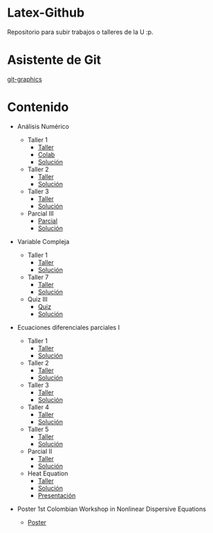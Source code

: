 # Latex-Github
Repositorio para subir trabajos o talleres de la U :p.

# Asistente de Git
[git-graphics](https://github.com/TheWolf1205/git-graphics)

# Contenido
- Análisis Numérico
    - Taller 1
        - [Taller](./Analisis-numerico/Taller-1/Taller1.pdf)
        - [Colab](./Analisis-numerico/Taller-1/Tarea1_númerico.ipynb)
        - [Solución](./Analisis-numerico/Taller-1/Taller1-Solucion.pdf)
    - Taller 2
        - [Taller](./Analisis-numerico/Taller-2/Taller2.pdf)
        - [Solución](./Analisis-numerico/Taller-2/Tex/main.pdf)
    - Taller 3
        - [Taller](./Analisis-numerico/Taller-3/Taller3.pdf)
        - [Solución](./Analisis-numerico/Taller-3/Tex/main.pdf)
    - Parcial III
        - [Parcial](./Analisis-numerico/Parcial-III/parcial3.pdf)
        - [Solución](./Analisis-numerico/Parcial-III/Tex/main.pdf)

- Variable Compleja
    - Taller 1
        - [Taller](./V-Compleja/Taller-1/taller1.pdf)
        - [Solución](./V-Compleja/Taller-1/main.pdf)
    - Taller 7
        - [Taller](./V-Compleja/Taller-7/taller7.pdf)
        - [Solución](./V-Compleja/Taller-7/main.pdf)
    - Quiz III
        - [Quiz](./V-Compleja/Quiz-3/Quiz3.pdf)
        - [Solución](./V-Compleja/Quiz-3/main.pdf)

- Ecuaciones diferenciales parciales I
    - Taller 1
        - [Taller](./Ecuaciones-diferenciales-parciales-I/Taller-1-EDP/ejercicios1.pdf)
        - [Solución](./Ecuaciones-diferenciales-parciales-I/Taller-1-EDP/main.pdf)
    - Taller 2
        - [Taller](./Ecuaciones-diferenciales-parciales-I/Taller-2-EDP/ejercicios2.pdf)
        - [Solución](./Ecuaciones-diferenciales-parciales-I/Taller-2-EDP/main.pdf)
    - Taller 3
        - [Taller](./Ecuaciones-diferenciales-parciales-I/Taller-3-EDP/Taller3.pdf)
        - [Solución](./Ecuaciones-diferenciales-parciales-I/Taller-3-EDP/Tex/main.pdf)
    - Taller 4
        - [Taller](./Ecuaciones-diferenciales-parciales-I/Taller-4-EDP/ejercicios4.pdf)
        - [Solución](./Ecuaciones-diferenciales-parciales-I/Taller-4-EDP/Tex/main.pdf)
    - Taller 5
        - [Taller](./Ecuaciones-diferenciales-parciales-I/Taller-5-EDP/Ejercicios5_EDP1_2024.pdf)
        - [Solución](./Ecuaciones-diferenciales-parciales-I/Taller-5-EDP/Tex/main.pdf)
    - Parcial II
        - [Taller](./Ecuaciones-diferenciales-parciales-I/Parcial-2/Examen_2_EDPI_V1_2024.pdf)
        - [Solución](./Ecuaciones-diferenciales-parciales-I/Parcial-2/Tex/main.pdf)
    - Heat Equation
        - [Taller](./Ecuaciones-diferenciales-parciales-I/Heat-Equation/Trabajo_EDP_Presentación.pdf)
        - [Solución](./Ecuaciones-diferenciales-parciales-I/Heat-Equation/Tex/main.pdf)
        - [Presentación](./Ecuaciones-diferenciales-parciales-I/Heat-Equation/Beamer_Andres/main.pdf)

- Poster 1st Colombian Workshop in Nonlinear Dispersive Equations
    - [Poster](./Poster/plantillaposter.pdf)

